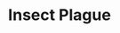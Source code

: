 ---
title: "Insect Plague"
index: "insect-plague"
permalink: /spells/insect-plague/
tags:
  - Spell
  - 5th Level
  - Conjuration
  - Damage
  - Piercing
available_for:
  - Cleric
  - Druid
  - Sorcerer
level: "5th Level"
school: "Conjuration"
range: "300 ft"
area: "20 ft"
shape: "Sphere"
comp:
  - V
  - S
  - M
material: "a few grains of sugar, some kernels of grain, and a smear of fat."
duration: "10 Minutes"
concentration: true
attack: "CON Save"
effect: "Piercing"
description: |
  Swarming, biting locusts fill a 20-foot-radius sphere centered on a point you choose within range. The sphere spreads around corners. The sphere remains for the duration, and its area is lightly obscured. The sphere's area is difficult terrain.

  When the area appears, each creature in it must make a constitution saving throw. A creature takes 4d10 piercing damage on a failed save, or half as much damage on a successful one. A creature must also make this saving throw when it enters the spell's area for the first time on a turn or ends its turn there.

  **At higher levels.** When you cast this spell using a spell slot of 6th level or higher, the damage increases by 1d10 for each slot level above 5th.
excerpt: "Swarming, biting locusts fill a 20-foot-radius sphere centered on a point you choose within range."
source: "Basic Rules"
---